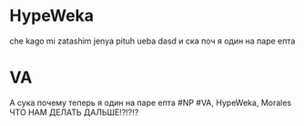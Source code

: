 # HypeWeka
che kago
mi zatashim
jenya pituh
ueba
dasd
и ска поч я один на паре епта
# VA
А сука почему теперь я один на паре епта #NP
#VA, HypeWeka, Morales
ЧТО НАМ ДЕЛАТЬ ДАЛЬШЕ!?!?!?
